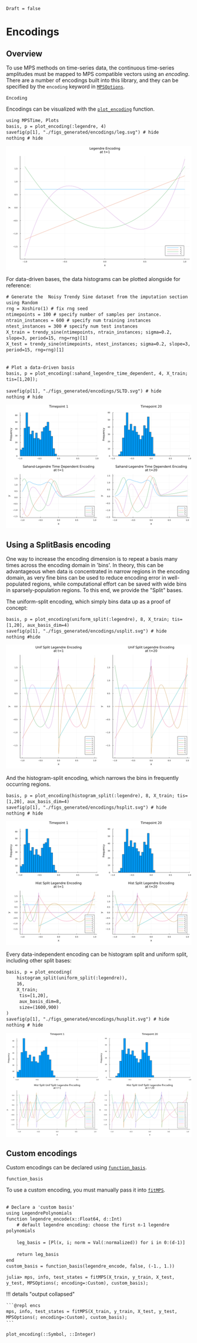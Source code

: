 ```@meta
Draft = false

```
# Encodings
## Overview
To use MPS methods on time-series data, the continuous time-series amplitudes must be mapped to MPS compatible vectors using an *encoding*. There are a number of encodings built into this library, and they can be specified by the `encoding` keyword in [`MPSOptions`](@ref).

```@docs
Encoding
```

Encodings can be visualized with the [`plot_encoding`](@ref) function.

```@example encs
using MPSTime, Plots
basis, p = plot_encoding(:legendre, 4)
savefig(p[1], "./figs_generated/encodings/leg.svg") # hide
nothing # hide
```
![](./figs_generated/encodings/leg.svg)


For data-driven bases, the data histograms can be plotted alongside for reference:
```@example encs
# Generate the  Noisy Trendy Sine dataset from the imputation section
using Random 
rng = Xoshiro(1) # fix rng seed
ntimepoints = 100 # specify number of samples per instance.
ntrain_instances = 600 # specify num training instances
ntest_instances = 300 # specify num test instances
X_train = trendy_sine(ntimepoints, ntrain_instances; sigma=0.2, slope=3, period=15, rng=rng)[1]
X_test = trendy_sine(ntimepoints, ntest_instances; sigma=0.2, slope=3, period=15, rng=rng)[1]


# Plot a data-driven basis
basis, p = plot_encoding(:sahand_legendre_time_dependent, 4, X_train; tis=[1,20]);

savefig(p[1], "./figs_generated/encodings/SLTD.svg") # hide
nothing # hide
```
![](./figs_generated/encodings/SLTD.svg)

## Using a SplitBasis encoding

One way to increase the encoding dimension is to repeat a basis many times across the encoding domain in 'bins'. In theory, this can be advantageous when data is concentrated in narrow regions in the encoding domain, as very fine bins can be used to reduce encoding error in well-populated regions, while computational effort can be saved with wide bins in sparsely-population regions. To this end, we provide the "Split" bases.

The uniform-split encoding, which simply bins data up as a proof of concept:

```@example encs
basis, p = plot_encoding(uniform_split(:legendre), 8, X_train; tis=[1,20], aux_basis_dim=4)
savefig(p[1], "./figs_generated/encodings/usplit.svg") # hide
nothing #hide
```

![](./figs_generated/encodings/usplit.svg)

And the histogram-split encoding, which narrows the bins in frequently occurring regions.

```@example encs
basis, p = plot_encoding(histogram_split(:legendre), 8, X_train; tis=[1,20], aux_basis_dim=4)
savefig(p[1], "./figs_generated/encodings/hsplit.svg") # hide
nothing # hide
```
![](./figs_generated/encodings/hsplit.svg)

Every data-independent encoding can be histogram split and uniform split, including other split bases:

```@example encs
basis, p = plot_encoding(
    histogram_split(uniform_split(:legendre)), 
    16, 
    X_train;
     tis=[1,20], 
     aux_basis_dim=8, 
     size=(1600,900)
)
savefig(p[1], "./figs_generated/encodings/husplit.svg") # hide
nothing # hide
```

![](./figs_generated/encodings/husplit.svg)


## Custom encodings

Custom encodings can be declared using [`function_basis`](@ref).

```@docs
function_basis
```

To use a custom encoding, you must manually pass it into [`fitMPS`](@ref).

```@example encs

# Declare a 'custom basis'
using LegendrePolynomials
function legendre_encode(x::Float64, d::Int)
    # default legendre encoding: choose the first n-1 legendre polynomials

    leg_basis = [Pl(x, i; norm = Val(:normalized)) for i in 0:(d-1)] 
    
    return leg_basis
end
custom_basis = function_basis(legendre_encode, false, (-1., 1.))
```

```julia-repl
julia> mps, info, test_states = fitMPS(X_train, y_train, X_test, y_test, MPSOptions(; encoding=:Custom), custom_basis);
```

!!! details "output collapsed"

    ```@repl encs
    mps, info, test_states = fitMPS(X_train, y_train, X_test, y_test, MPSOptions(; encoding=:Custom), custom_basis);
    ```

```@docs
plot_encoding(::Symbol, ::Integer)
```
